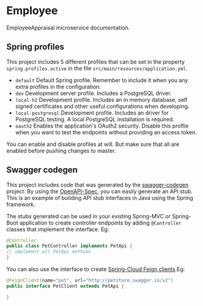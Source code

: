 
# Employee

EmployeeAppraisal microservice documentation.

## Spring profiles

This project includes 5 different profiles that can be set in the property `spring.profiles.active` in the file 
`src/main/resources/application.yml`.

- `default` Default Spring profile. Remember to include it when you any extra profiles in the configuration.
- `dev` Development server profile. Includes a PostgreSQL driver.
- `local-h2` Development profile. Includes an in memory database, self signed certificates and other useful configurations 
when developing.
- `local-postgresql` Development profile. Includes an driver for PostgreSQL testing. A local PostgreSQL installation is required.
- `oauth2` Enables the application's OAuth2 security. Disable this proflie when you want to test the endpoints without 
providing an access token.

You can enable and disable profiles at will. But make sure that all are enabled before pushing changes to master.

## Swagger codegen

This project includes code that was generated by the [swagger-codegen](https://github.com/swagger-api/swagger-codegen) project.
By using the [OpenAPI-Spec](https://github.com/swagger-api/swagger-core), you can easily generate an API stub.
This is an example of building API stub interfaces in Java using the Spring framework.

The stubs generated can be used in your existing Spring-MVC or Spring-Boot application to create controller endpoints
by adding ```@Controller``` classes that implement the interface. Eg:
```java
@Controller
public class PetController implements PetApi {
// implement all PetApi methods
}
```

You can also use the interface to create [Spring-Cloud Feign clients](http://projects.spring.io/spring-cloud/spring-cloud.html#spring-cloud-feign-inheritance).Eg:
```java
@FeignClient(name="pet", url="http://petstore.swagger.io/v2")
public interface PetClient extends PetApi {

}
```

